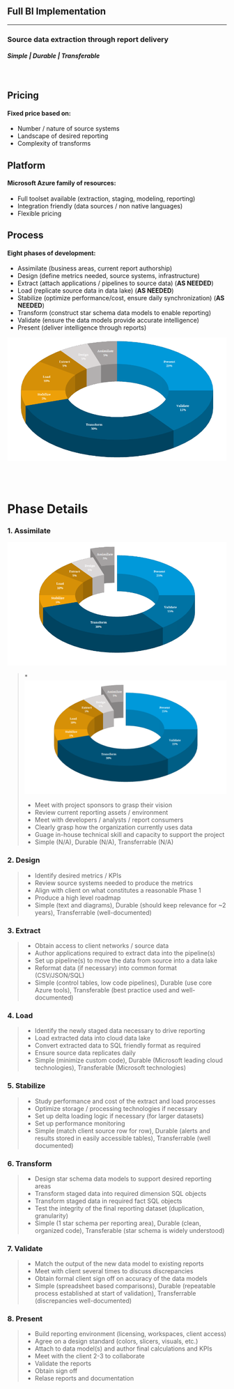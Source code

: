 ## Full BI Implementation
---
### Source data extraction through report delivery 
##### Simple | Durable | Transferable
<br>

## Pricing
#### Fixed price based on:
* Number / nature of source systems
* Landscape of desired reporting
* Complexity of transforms

## Platform
#### Microsoft Azure family of resources:
* Full toolset available (extraction, staging, modeling, reporting)
* Integration friendly  (data sources / non native languages)
* Flexible pricing 

## Process
#### Eight phases of development:
* Assimilate (business areas, current report authorship)
* Design (define metrics needed, source systems, infrastructure)
* Extract (attach applications / pipelines to source data) (**AS NEEDED**)
* Load (replicate source data in data lake) (**AS NEEDED**)
* Stabilize (optimize performance/cost, ensure daily synchronization) (**AS NEEDED**)
* Transform (construct star schema data models to enable reporting)
* Validate (ensure the data models provide accurate intelligence)
* Present (deliver intelligence through reports)

![8 Phases](https://raw.githubusercontent.com/jakeburnsfast/CloudBI/main/Process.png "8 Phases")
<br> <br>
<br> <br>

# Phase Details
### 1. Assimilate
![Assimilate](https://raw.githubusercontent.com/jakeburnsfast/CloudBI/main/1_Assimilate.png "Assimilate")
>*![Assimilate](https://raw.githubusercontent.com/jakeburnsfast/CloudBI/main/1_Assimilate.png "Assimilate")
>* Meet with project sponsors to grasp their vision
>* Review current reporting assets / environment
>* Meet with developers / analysts / report consumers
>* Clearly grasp how the organization currently uses data
>* Guage in-house technical skill and capacity to support the project
>* Simple (N/A), Durable (N/A), Transferrable (N/A)

### 2. Design
>* Identify desired metrics / KPIs
>* Review source systems needed to produce the metrics
>* Align with client on what constitutes a reasonable Phase 1
>* Produce a high level roadmap
>* Simple (text and diagrams), Durable (should keep relevance for ~2 years), Transferrable (well-documented)

### 3. Extract
>* Obtain access to client networks / source data
>* Author applications required to extract data into the pipeline(s)
>* Set up pipeline(s) to move the data from source into a data lake
>* Reformat data (if necessary) into common format (CSV/JSON/SQL)
>* Simple (control tables, low code pipelines), Durable (use core Azure tools), Transferable (best practice used and well-documented)

### 4. Load
>* Identify the newly staged data necessary to drive reporting
>* Load extracted data into cloud data lake
>* Convert extracted data to SQL friendly format as required
>* Ensure source data replicates daily
>* Simple (minimize custom code), Durable (Microsoft leading cloud technologies), Transferable (Microsoft technologies)

### 5. Stabilize
>* Study performance and cost of the extract and load processes
>* Optimize storage / processing technologies if necessary
>* Set up delta loading logic if necessary (for larger datasets)
>* Set up performance monitoring
>* Simple (match client source row for row), Durable (alerts and results stored in easily accessible tables), Transferrable (well documented)

### 6. Transform
>* Design star schema data models to support desired reporting areas
>* Transform staged data into required dimension SQL objects
>* Transform staged data in required fact SQL objects
>* Test the integrity of the final reporting dataset (duplication, granularity)
>* Simple (1 star schema per reporting area), Durable (clean, organized code), Transferable (star schema is widely understood)

### 7. Validate
>* Match the output of the new data model to existing reports
>* Meet with client several times to discuss discrepancies
>* Obtain formal client sign off on accuracy of the data models
>* Simple (spreadsheet based comparisons), Durable (repeatable process established at start of validation), Transferrable (discrepancies well-documented)

### 8. Present
>* Build reporting environment (licensing, workspaces, client access)
>* Agree on a design standard (colors, slicers, visuals, etc.)
>* Attach to data model(s) and author final calculations and KPIs
>* Meet with the client 2-3 to collaborate
>* Validate the reports
>* Obtain sign off
>* Relase reports and documentation
